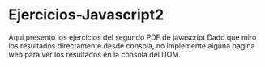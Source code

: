 # Ejercicios-Javascript2

Aqui presento los ejercicios del segundo PDF de javascript
Dado que miro los resultados directamente desde consola, no implemente alguna pagina web para ver los resultados en la consola del DOM.
